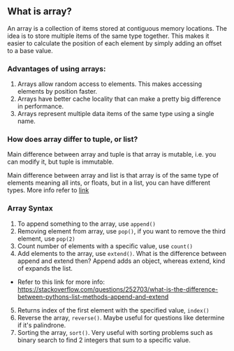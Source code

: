 ## What is array?
An array is a collection of items stored at contiguous memory locations. The idea is to store multiple items of the same type together. This makes it easier to calculate the position of each element by simply adding an offset to a base value.

### Advantages of using arrays: 
1. Arrays allow random access to elements. This makes accessing elements by position faster.
2. Arrays have better cache locality that can make a pretty big difference in performance.
3. Arrays represent multiple data items of the same type using a single name.

### How does array differ to tuple, or list?
Main difference between array and tuple is that array is mutable, i.e. you can modify it, but tuple is immutable.

Main difference between array and list is that array is of the same type of elements meaning all ints, or floats, but in a list, you can have different types. 
More info refer to [link](https://www.geeksforgeeks.org/difference-between-list-and-array-in-python/)
 

### Array Syntax
1. To append something to the array, use `append()`
2. Removing element from array, use `pop()`, if you want to remove the third element, use `pop(2)`
3. Count number of elements with a specific value, use `count()`
4. Add elements to the array, use `extend()`. What is the difference between append and extend then? Append adds an object, whereas extend, kind of expands the list.
- Refer to this link for more info: https://stackoverflow.com/questions/252703/what-is-the-difference-between-pythons-list-methods-append-and-extend
5. Returns index of the first element with the specified value, `index()`
6. Reverse the array, `reverse()`. Maybe useful for questions like determine if it's palindrone.
7. Sorting the array, `sort()`. Very useful with sorting problems such as binary search to find 2 integers that sum to a specific value.
